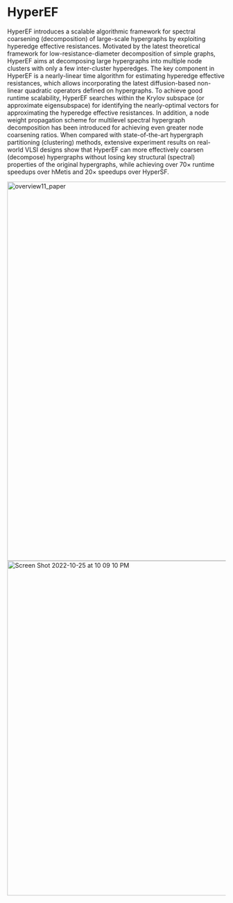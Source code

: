 # HyperEF

HyperEF introduces a scalable algorithmic framework for spectral coarsening (decomposition) of large-scale hypergraphs by exploiting hyperedge effective resistances. Motivated by the latest theoretical framework for  low-resistance-diameter decomposition of simple graphs, HyperEF aims at decomposing large hypergraphs into multiple node clusters with only a few inter-cluster hyperedges. The key component in HyperEF is a nearly-linear time  algorithm for estimating hyperedge  effective resistances, which allows incorporating the latest diffusion-based non-linear quadratic operators defined on hypergraphs. To achieve good runtime scalability, HyperEF searches within the Krylov subspace (or approximate eigensubspace) for identifying the nearly-optimal vectors for approximating the hyperedge effective resistances. In addition, a  node weight propagation scheme for multilevel spectral hypergraph decomposition   has been introduced for achieving even greater  node coarsening ratios. When compared with state-of-the-art hypergraph partitioning (clustering) methods, extensive experiment results on real-world VLSI designs show that HyperEF can more effectively coarsen (decompose) hypergraphs   without losing  key structural (spectral) properties of the original hypergraphs, while achieving over $70\times$ runtime speedups over hMetis and $20\times$ speedups over HyperSF.

<img width="872" alt="overview11_paper" src="https://user-images.githubusercontent.com/85693952/197917710-677b8b42-d06b-4763-8946-691cbdc26dd9.png">

<img width="770" alt="Screen Shot 2022-10-25 at 10 09 10 PM" src="https://user-images.githubusercontent.com/85693952/197917872-2db32d22-a958-4406-8a37-879107ec5c57.png">
